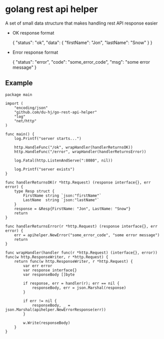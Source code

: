 # golang rest api helper

A set of small data structure that makes handling rest API response easier

* OK response format

    {
        "status": "ok",
        "data":
        {
            "firstName": "Jon",
            "lastName": "Snow"
        }
    }

* Error response format

    {
        "status": "error",
        "code": "some_error_code",
        "msg": "some error message"
    }

## Example

    package main

    import (
        "encoding/json"
        "github.com/du-hj/go-rest-api-helper"
        "log"
        "net/http"
    )

    func main() {
        log.Printf("server starts...")

        http.HandleFunc("/ok", wrapHandler(handlerReturnsOK))
        http.HandleFunc("/error", wrapHandler(handlerReturnsError))

        log.Fatal(http.ListenAndServe(":8080", nil))

        log.Printf("server exists")
    }

    func handlerReturnsOK(r *http.Request) (response interface{}, err error) {
        type Resp struct {
            FirstName string `json:"firstName"`
            LastName  string `json:"lastName"`
        }
        response = &Resp{FirstName: "Jon", LastName: "Snow"}
        return
    }

    func handlerReturnsError(r *http.Request) (response interface{}, err error) {
        err = apihelper.NewError("some_error_code", "some error message")
        return
    }

    func wrapHandler(handler func(r *http.Request) (interface{}, error)) func(w http.ResponseWriter, r *http.Request) {
        return func(w http.ResponseWriter, r *http.Request) {
            var err error
            var response interface{}
            var responseBody []byte

            if response, err = handler(r); err == nil {
                responseBody, err = json.Marshal(response)
            }

            if err != nil {
                responseBody, _ = json.Marshal(apihelper.NewErrorResponse(err))
            }

            w.Write(responseBody)
        }
    }


